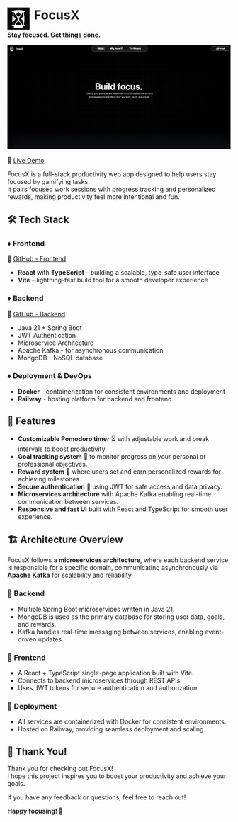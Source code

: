 # FocusX <img src="assets/focusx-logo.png" alt="FocusX Logo" width="50" height="50" align="left" style="padding-right: 10px;"/>
**Stay focused. Get things done.**

![App Showcase](assets/focusx.gif)

🔗 [Live Demo](https://focusx.up.railway.app/)

FocusX is a full-stack productivity web app designed to help users stay focused by gamifying tasks.  
It pairs focused work sessions with progress tracking and personalized rewards, making productivity feel more intentional and fun.

## 🛠 Tech Stack

### ♦️ Frontend
🔗 [GitHub - Frontend](https://github.com/angelinakumanova/focusx-frontend)

- **React** with **TypeScript** - building a scalable, type-safe user interface
- **Vite** - lightning-fast build tool for a smooth developer experience

### ♦️ Backend
🔗 [GitHub - Backend](https://github.com/angelinakumanova/focusx-backend)

- Java 21 + Spring Boot
- JWT Authentication
- Microservice Architecture
- Apache Kafka - for asynchronous communication
- MongoDB - NoSQL database

### ♦️ Deployment & DevOps
- **Docker** - containerization for consistent environments and deployment
- **Railway** - hosting platform for backend and frontend

## 🚀 Features

- **Customizable Pomodoro timer** ⏳ with adjustable work and break intervals to boost productivity.  
- **Goal tracking system** 🎯 to monitor progress on your personal or professional objectives.  
- **Reward system** 🎁 where users set and earn personalized rewards for achieving milestones.  
- **Secure authentication** 🔐 using JWT for safe access and data privacy.  
- **Microservices architecture** with Apache Kafka enabling real-time communication between services.  
- **Responsive and fast UI** built with React and TypeScript for smooth user experience.

## 🏗️ Architecture Overview

FocusX follows a **microservices architecture**, where each backend service is responsible for a specific domain, communicating asynchronously via **Apache Kafka** for scalability and reliability.

### 🔸 Backend
- Multiple Spring Boot microservices written in Java 21.
- MongoDB is used as the primary database for storing user data, goals, and rewards.
- Kafka handles real-time messaging between services, enabling event-driven updates.

### 🔸 Frontend
- A React + TypeScript single-page application built with Vite.
- Connects to backend microservices through REST APIs.
- Uses JWT tokens for secure authentication and authorization.

### 🔸 Deployment
- All services are containerized with Docker for consistent environments.
- Hosted on Railway, providing seamless deployment and scaling.

## 🙏 Thank You!

Thank you for checking out FocusX!  
I hope this project inspires you to boost your productivity and achieve your goals.  

If you have any feedback or questions, feel free to reach out!

**Happy focusing! 🚀**
